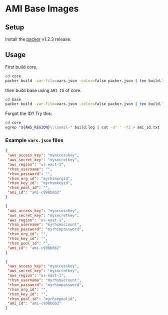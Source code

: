 # AMI Base Images

## Setup

Install the [packer](https://www.packer.io) v1.2.3 release.

## Usage


First build core,

```sh
cd core
packer build -var-file=vars.json -color=false packer.json | tee build.log
```

then build base using `AMI ID` of core.

```sh
cd base
packer build -var-file=vars.json -color=false packer.json | tee build.log
```

Forgot the ID? Try this:

```sh
cd core
egrep "${AWS_REGION}\:\sami\-" build.log | cut -d' ' -f2 > ami_id.txt
```

### Example `vars.json` files

```json
{
 "aws_access_key": "myaccesskey",
 "aws_secret_key": "mysecretkey",
 "aws_region": "us-east-1",
 "rhsm_username": "",
 "rhsm_password": "",
 "rhsm_org_id": "myrhsmorgid",
 "rhsm_key_id": "myrhsmkeyid",
 "rhsm_pool_id": "",
 "ami_id": "ami-c998b6b2"
}
```

```json
{
 "aws_access_key": "myaccesskey",
 "aws_secret_key": "mysecretkey",
 "aws_region": "us-east-1",
 "rhsm_username": "myrhsmaccount",
 "rhsm_password": "myrhsmpassword",
 "rhsm_org_id": "",
 "rhsm_key_id": "",
 "rhsm_pool_id": "",
 "ami_id": "ami-c998b6b2"
}
```

```json
{
 "aws_access_key": "myaccesskey",
 "aws_secret_key": "mysecretkey",
 "aws_region": "us-east-1",
 "rhsm_username": "myrhsmaccount",
 "rhsm_password": "myrhsmpassword",
 "rhsm_org_id": "",
 "rhsm_key_id": "",
 "rhsm_pool_id": "myrhsmpoolid",
 "ami_id": "ami-c998b6b2"
}
```
